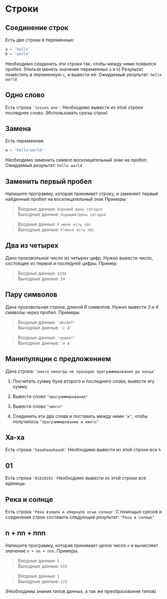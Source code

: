 # Строки

## Соединение строк

Есть две строки в переменных: 

```python
a = 'hello'
b = 'world' 
```

Необходимо соединить эти строки так, чтобы между ними появился пробел. (Нельзя менять значения переменных `a` и `b`)
Результат поместить в переменную `c`, и вывести её.
Ожидаемый результат: `hello world`

## Одно слово

Есть строка `'lesson one'`.
Необходимо вывести из этой строки последнее слово. (Использовать срезы строк)

## Замена

Есть переменная:

```python
a = 'hello!world'
```

Необходимо заменить символ восклицательный знак на пробел. Ожидаемый результат: `hello world`

## Заменить первый пробел

Напишите программу, которая принимает строку, и заменяет первый найденный пробел на восклицательный знак
Примеры:

> Входные данные: `Хороший день сегодня`\
> Выходные данные: `Хороший!день сегодня`

> Входные данные: `У меня есть пёс`\
> Выходные данные: `У!меня есть пёс`

## Два из четырех

Дано произвольное число из четырех цифр. Нужно вывести число, состоящее из первой и последней цифры. Пример:

> Входные данные: `1234`\
> Выходные данные: `14`

## Пару символов

Дана произвольная строка, длиной 6 символов. Нужно вывести 3 и 4 символы через пробел. Примеры:

> Входные данные: `'abcdef'`\
> Выходные данные: `'c d'`

> Входные данные: `'привет'`\
> Выходные данные: `'и в'`

## Манипуляции с предложением

Дана строка: `'никто никогда не проходил программирование до конца'`

1) Посчитать сумму букв второго и последнего слова, вывести эту сумму.

2) Вывести слово `"программирование"`

3) Вывести слово `"никто"`

4) Соединить эти два слова и поставить между ними `"и"`, чтобы получилось `"программирование и никто"`
   
## Ха-ха

Есть строка `'haaahaaahaaah'`
Необходимо вывести из этой строки все `h`

## 01

Есть строка `'01010101'`
Необходимо вывести из этой строки все единицы.

## Река и солнце

Есть строка `'Река взошла и обернуло осью солнце'`
С помощью срезов и соединения строк составить следующий результат:
`"Река и солнце"`

## n + nn + nnn

Напишите программу, которая принимает целое число `n` и вычисляет значение `n + nn + nnn`. Примеры.

> Входные данные: `5`\
> Выходные данные: `615`

> Входные данные: `1`\
> Выходные данные: `123`

(Необходимы знания типов данных, а так же преобразование типов)